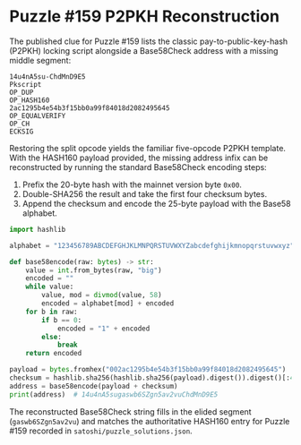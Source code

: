 # Puzzle #159 P2PKH Reconstruction

The published clue for Puzzle #159 lists the classic pay-to-public-key-hash
(P2PKH) locking script alongside a Base58Check address with a missing
middle segment:

```
14u4nA5su-ChdMnD9E5
Pkscript
OP_DUP
OP_HASH160
2ac1295b4e54b3f15bb0a99f84018d2082495645
OP_EQUALVERIFY
OP_CH
ECKSIG
```

Restoring the split opcode yields the familiar five-opcode P2PKH template.
With the HASH160 payload provided, the missing address infix can be
reconstructed by running the standard Base58Check encoding steps:

1. Prefix the 20-byte hash with the mainnet version byte `0x00`.
2. Double-SHA256 the result and take the first four checksum bytes.
3. Append the checksum and encode the 25-byte payload with the Base58 alphabet.

```python
import hashlib

alphabet = "123456789ABCDEFGHJKLMNPQRSTUVWXYZabcdefghijkmnopqrstuvwxyz"

def base58encode(raw: bytes) -> str:
    value = int.from_bytes(raw, "big")
    encoded = ""
    while value:
        value, mod = divmod(value, 58)
        encoded = alphabet[mod] + encoded
    for b in raw:
        if b == 0:
            encoded = "1" + encoded
        else:
            break
    return encoded

payload = bytes.fromhex("002ac1295b4e54b3f15bb0a99f84018d2082495645")
checksum = hashlib.sha256(hashlib.sha256(payload).digest()).digest()[:4]
address = base58encode(payload + checksum)
print(address)  # 14u4nA5sugaswb6SZgn5av2vuChdMnD9E5
```

The reconstructed Base58Check string fills in the elided segment
(`gaswb6SZgn5av2vu`) and matches the authoritative HASH160 entry for
Puzzle #159 recorded in `satoshi/puzzle_solutions.json`.
